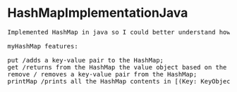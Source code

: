 # HashMapImplementationJava
<pre>
Implemented HashMap in java so I could better understand how it works. 

myHashMap features:

put /adds a key-value pair to the HashMap;
get /returns from the HashMap the value object based on the key;
remove / removes a key-value pair from the HashMap;
printMap /prints all the HashMap contents in [(Key: KeyObject Value: ValueObject) ... ];
</pre>
